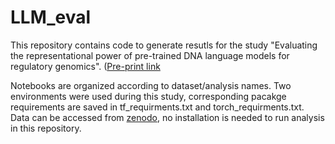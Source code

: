 # LLM_eval

This repository contains code to generate resutls for the study "Evaluating the representational power of pre-trained
DNA language models for regulatory genomics". ([Pre-print link](https://www.biorxiv.org/content/10.1101/2024.02.29.582810v1)

Notebooks are organized according to dataset/analysis names. Two environments were used during this study, corresponding pacakge requirements are saved in tf_requirments.txt and torch_requirments.txt. Data can be accessed from [zenodo](https://doi.org/10.5281/zenodo.8279716), no installation is needed to run analysis in this repository.
